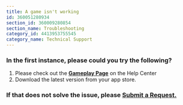 ```yaml
---
title: A game isn't working
id: 360051280934
section_id: 360009280854
section_name: Troubleshooting
category_id: 4413953755545
category_name: Technical Support 
---
```

### In the first instance, please could you try the following?


1. Please check out the **[Gameplay Page](https://help.studycat.com/hc/en-us/categories/34781881763353-Gameplay)** on the Help Center
2. Download the latest version from your app store.


### If that does not solve the issue, please [Submit a Request.](https://help.studycat.com/hc/en-gb/requests/new)

